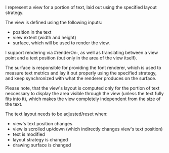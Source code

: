 I represent a view for a portion of text, laid out using the specified layout strategy.The view is defined using the following inputs:- position in the text- view extent (width and height)- surface, which will be used to render the view.I support rendering via #renderOn:, as well as translating between a view point and a text position (but only in the area of the view itself).The surface is responsible for providing the font renderer, which is used to measure text metrics and lay it out properly using the specified strategy, and keep synchronized with what the renderer produces on the surface.Please note, that the view's layout is computed only for the portion of text neccessary to display the area visible through the view (unless the text fully fits into it), which makes the view completely independent from the size of the text.The text layout needs to be adjusted/reset when:  - view's text position changes - view is scrolled up/down (which indirectly changes view's text position) - text is modified - layout strategy is changed - drawing surface is changed 